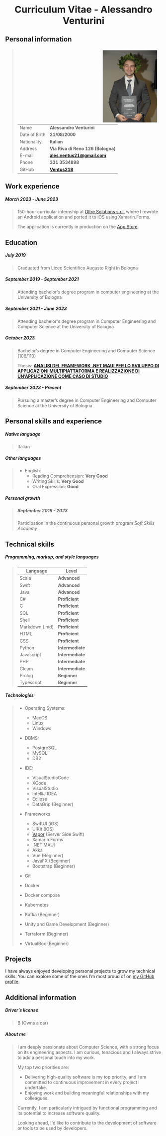 <h1 style="text-align:center; font-size:30px"> Curriculum Vitae - Alessandro Venturini</h1>

## Personal information

> <img src="./images/me3.jpg" alt="Alessandro Venturini" style="padding: 5px 15px; width: 175px; float: right;">
>
> |||
> | ------------- | -------------------------------------------------------------- |
> | Name          | **Alessandro Venturini**                                       |
> | Date of Birth | **21/08/2000**                                                 |
> | Nationality   | **Italian**                                                    |
> | Address       | **Via Riva di Reno 126 (Bologna)**                             |
> | E-mail        | **[ales.ventus21@gmail.com](mailto\:ales.ventus21@gmail.com)** |
> | Phone         | **331 3534898**                                                |
> | GitHub        | **[Ventus218](https://github.com/Ventus218)**                  |

## Work experience

##### *March 2023 - June 2023*

> 150-hour curricular internship at [Oltre Solutions s.r.l.](https://www.oltresolutions.com) where I rewrote an Android application and ported it to iOS using Xamarin.Forms.
>
> The application is currently in production on the [App Store](https://apps.apple.com/it/app/load-manager/id6448108872?platform=iphone).

## Education

##### *July 2019*

> Graduated from Liceo Scientifico Augusto Righi in Bologna

##### *September 2019 - September 2021*

> Attending bachelor's degree program in computer engineering at the University of Bologna

##### *September 2021 - June 2023*

> Attending bachelor's degree program in Computer Engineering and Computer Science at the University of Bologna

##### *October 2023*

> Bachelor’s degree in Computer Engineering and Computer Science (106/110)
>
> Thesis: **[ANALISI DEL FRAMEWORK .NET MAUI PER LO SVILUPPO DI APPLICAZIONI MULTIPIATTAFORMA E REALIZZAZIONE DI UN’APPLICAZIONE COME CASO DI STUDIO](https://amslaurea.unibo.it/29785/)**

##### *September 2023 - Present*

> Pursuing a master’s degree in Computer Engineering and Computer Science at the University of Bologna

## Personal skills and experience

##### Native language

> Italian

##### Other languages

> - English:
>   - Reading Comprehension: **Very Good**
>   - Writing Skills: **Very Good**
>   - Oral Expression: **Good**

##### Personal growth

> ##### *September 2018 - 2023*
>
> Participation in the continuous personal growth program *Soft Skills Academy*

## Technical skills

##### Programming, markup, and style languages

> | Language       | Level         |
> | -------------- | ------------- |
> | Scala          | **Advanced** |
> | Swift          | **Advanced** |
> | Java           | **Advanced** |
> | C#             | **Proficient** |
> | C              | **Proficient** |
> | SQL            | **Proficient** |
> | Shell          | **Proficient** |
> | Markdown (.md) | **Proficient** |
> | HTML           | **Proficient** |
> | CSS            | **Proficient** |
> | Python         | **Intermediate** |
> | Javascript     | **Intermediate** |
> | PHP            | **Intermediate** |
> | Gleam          | **Intermediate** |
> | Prolog         | **Beginner**     |
> | Typescript     | **Beginner**     |

##### Technologies

> - Operating Systems:
>   - MacOS
>   - Linux
>   - Windows
>
> - DBMS:
>   - PostgreSQL
>   - MySQL
>   - DB2
>
> - IDE:
>   - VisualStudioCode
>   - XCode
>   - VisualStudio
>   - IntelliJ IDEA
>   - Eclipse
>   - DataGrip (Beginner)
>
> - Frameworks:
>   - SwiftUI (iOS)
>   - UIKit (iOS)
>   - [Vapor](https://github.com/vapor/vapor) (Server Side Swift)
>   - Xamarin.Forms
>   - .NET MAUI
>   - Akka
>   - Vue (Beginner)
>   - JavaFX (Beginner)
>   - Bootstrap (Beginner)
>
> - Git
> - Docker
> - Docker compose
> - Kubernetes
> - Kafka (Beginner)
> - Unity and Game Development (Beginner)
> - Terraform (Beginner)
> - VirtualBox (Beginner)

## Projects

I have always enjoyed developing personal projects to grow my technical skills. You can explore some of the ones I’m most proud of on [my GitHub profile](https://github.com/Ventus218).

## Additional information

##### Driver’s license

> B (Owns a car)

##### About me

> I am deeply passionate about Computer Science, with a strong focus on its engineering aspects. I am curious, tenacious and I always strive to add a personal touch into my work.
>
> My top two priorities are:
> - Delivering high-quality software is my top priority, and I am committed to continuous improvement in every project I undertake.
> - Enjoying work and building meaningful relationships with my colleagues.
> 
> Currently, I am particularly intrigued by functional programming and its potential to increase software quality.
>
> Looking ahead, I'd like to contribute to the development of software or tools to be used by developers.
